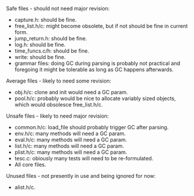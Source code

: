 Safe files - should not need major revision:
- capture.h: should be fine.
- free_list.h/c: might become obsolete, but if not should be fine in current form.
- jump_return.h: should be fine.
- log.h: should be fine.
- time_funcs.c/h: should be fine.
- write: should be fine.
- grammar files: doing GC during parsing is probably not practical and foregoing it might be tolerable as long as GC happens afterwards.

Average files - likely to need some revision:
- obj.h/c: clone and init would need a GC param.
- pool.h/c: probably would be nice to allocate variably sized objects, which would obsolesce free_list.h/c.

Unsafe files - likely to need major revision:
- common.h/c: load_file should probably trigger GC after parsing.
- env.h/c: many methods will need a GC param.
- eval.h/c: many methods will need a GC param.
- list.h/c: many methods will need a GC param.
- plist.h/c: many methods will need a GC param.
- tesc.c: obiously many tests will need to be re-formulated.
- All core files.

Unused files - not presently in use and being ignored for now:
- alist.h/c.
